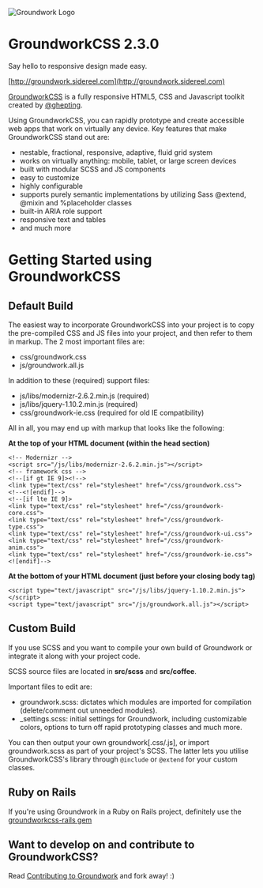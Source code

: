 ![Groundwork Logo](https://0.gravatar.com/avatar/c8ae740c0b5f7dd913308974a07ee02c?s=150)

GroundworkCSS 2.3.0
====

Say hello to responsive design made easy.

[http://groundwork.sidereel.com](http://groundwork.sidereel.com)

[GroundworkCSS](http://groundwork.sidereel.com) is a fully responsive HTML5, CSS 
and Javascript toolkit created by [@ghepting](http://twitter.com/ghepting).

Using GroundworkCSS, you can rapidly prototype and create accessible web apps that 
work on virtually any device. Key features that make GroundworkCSS stand out are:

* nestable, fractional, responsive, adaptive, fluid grid system
* works on virtually anything: mobile, tablet, or large screen devices
* built with modular SCSS and JS components
* easy to customize
* highly configurable
* supports purely semantic implementations by utilizing Sass @extend, @mixin and 
  %placeholder classes
* built-in ARIA role support
* responsive text and tables
* and much more

Getting Started using GroundworkCSS
====

Default Build
----

The easiest way to incorporate GroundworkCSS into your project is to copy the
pre-compiled CSS and JS files into your project, and then refer to them in
markup. The 2 most important files are:

* css/groundwork.css
* js/groundwork.all.js

In addition to these (required) support files:

* js/libs/modernizr-2.6.2.min.js (required)
* js/libs/jquery-1.10.2.min.js (required)
* css/groundwork-ie.css (required for old IE compatibility)

All in all, you may end up with markup that looks like the following:

**At the top of your HTML document (within the head section)**

    <!-- Modernizr -->
    <script src="/js/libs/modernizr-2.6.2.min.js"></script>
    <!-- framework css -->
    <!--[if gt IE 9]><!-->
    <link type="text/css" rel="stylesheet" href="/css/groundwork.css">
    <!--<![endif]-->
    <!--[if lte IE 9]>
    <link type="text/css" rel="stylesheet" href="/css/groundwork-core.css">
    <link type="text/css" rel="stylesheet" href="/css/groundwork-type.css">
    <link type="text/css" rel="stylesheet" href="/css/groundwork-ui.css">
    <link type="text/css" rel="stylesheet" href="/css/groundwork-anim.css">
    <link type="text/css" rel="stylesheet" href="/css/groundwork-ie.css">
    <![endif]-->

**At the bottom of your HTML document (just before your closing body tag)**

    <script type="text/javascript" src="/js/libs/jquery-1.10.2.min.js"></script>
    <script type="text/javascript" src="/js/groundwork.all.js"></script>


Custom Build
----

If you use SCSS and you want to compile your own build of Groundwork or 
integrate it along with your project code.

SCSS source files are located in **src/scss** and **src/coffee**.

Important files to edit are:

* groundwork.scss: dictates which modules are imported for compilation
(delete/comment out unneeded modules).
* _settings.scss: initial settings for Groundwork, including customizable 
colors, options to turn off rapid prototyping classes and much more.

You can then output your own groundwork[.css/.js], or import groundwork.scss 
as part of your project's SCSS. The latter lets you utilise GroundworkCSS's 
library through ```@include``` or ```@extend``` for your custom classes.


Ruby on Rails
----

If you're using Groundwork in a Ruby on Rails project, definitely use the 
[groundworkcss-rails gem](http://github.com/groundworkcss/groundworkcss-rails)


Want to develop on and contribute to GroundworkCSS?
----
Read [Contributing to Groundwork](https://github.com/groundworkcss/groundwork/wiki/Contributing-to-Groundwork) and fork away!  :)
